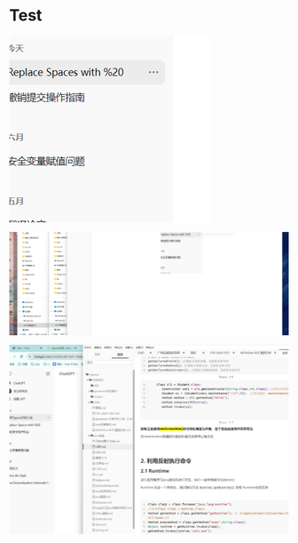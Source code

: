 # Test



![Pasted%20image%2020240727062316.png](../../../img/Pasted%20image%2020240727062316.png)

![image-20240727080331749](../../../img/image-20240727080331749.png)





![image-20240727212259892](../../../img/image-20240727212259892.png)




